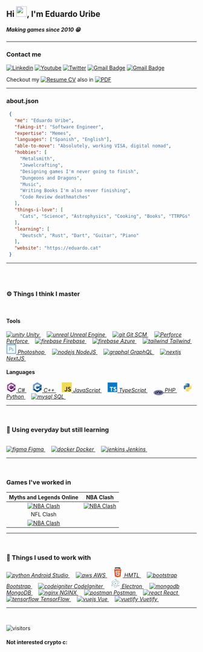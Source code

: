 ## Hi <img src="https://media.giphy.com/media/hvRJCLFzcasrR4ia7z/giphy.gif" width="28px" height="28px">, I'm **Eduardo Uribe**

##### Making games since 2010 😁 

---

### Contact me

[![Linkedin](https://img.shields.io/badge/-EduardoU24-0072b1?style=flat-square&logo=Linkedin&logoColor=white&text=000&link=https://www.linkedin.com/in/eduardou24)](https://www.linkedin.com/in/eduardou24)
[![Youtube](https://img.shields.io/badge/-@EduardoU24-FF0000?style=flat-square&logo=Youtube&logoColor=white&link=https://www.youtube.com/@EduardoU24)](https://www.youtube.com/@EduardoU24)
[![Twitter](https://img.shields.io/badge/-@EduardoU24-00acee?style=flat-square&logo=Twitter&logoColor=white&link=https://www.twitter.com/EduardoU24)](https://www.twitter.com/EduardoU24)
[![Gmail Badge](https://img.shields.io/badge/-eduardo.u24@gmail.com-c14438?style=flat-square&logo=Gmail&logoColor=white&link=mailto:eduardo.u24@gmail.com)](mailto:eduardo.u24@gmail.com)
[![Gmail Badge](https://img.shields.io/badge/-hi@eduardo.cat-c14438?style=flat-square&logo=Gmail&logoColor=white&link=mailto:eduardo.u24@gmail.com)](mailto:hi@eduardo.cat)

Checkout my [![Resume CV](https://img.shields.io/badge/-Resume%20CV-8e44ad?style=flat-square&logo=dungeonsanddragons&logoColor=white&link=https://docs.google.com/document/d/139ZDwsaOpqCVDDUs2jRl-Vc0aXCfwtuZc7IG8tNJRQo/view)](https://docs.google.com/document/d/139ZDwsaOpqCVDDUs2jRl-Vc0aXCfwtuZc7IG8tNJRQo/view) also in [![PDF](https://img.shields.io/badge/-PDF-8e44ad?style=flat-square&logo=dungeonsanddragons&logoColor=white&link=https://github.com/EduardoU24/EduardoU24/blob/main/Eduardo%20Uribe%20-%20Game%20Developer.pdf)](https://github.com/EduardoU24/EduardoU24/blob/main/Eduardo%20Uribe%20-%20Game%20Developer.pdf)


---

### about.json
 ```json
  {
    "me": "Eduardo Uribe",
    "faking-it": "Software Engineer",
    "expertise": "Memes",
    "languages": ["Spanish", "English"],
    "able-to-move": "Absolutely, working VISA, digital nomad",
    "hobbies": [
      "Metalsmith",
      "Jewelcrafting",
      "Designing games I'm never going to finish",
      "Dungeons and Dragons",
      "Music",
      "Writing Books I'm also never finishing",
      "Code Review deathmatches"
    ],
    "things-i-love": [
      "Cats", "Science", "Astrophysics", "Cooking", "Books", "TTRPGs"
    ],
    "learning": [
      "Deutsch", "Rust", "Dart", "Guitar", "Piano"
    ],
    "website": "https://eduardo.cat"
  }
 ```

---

<br />
<br />

### ⚙️ Things I think I master

<br />

#### Tools

<cite>
  <a href="https://unity.com/" target="_blank">
    <img width="26px" height="26px" src="https://www.vectorlogo.zone/logos/unity3d/unity3d-icon.svg" alt="unity"/>
    Unity
  </a> 
</cite> &nbsp;  &nbsp; 
<cite>
  <a href="https://unrealengine.com/" target="_blank">
    <img width="26px" height="26px" src="https://raw.githubusercontent.com/kenangundogan/fontisto/036b7eca71aab1bef8e6a0518f7329f13ed62f6b/icons/svg/brand/unreal-engine.svg" alt="unreal"/>
    Unreal Engine
  </a>
</cite> &nbsp;  &nbsp; 
<cite>
  <a href="https://git-scm.com/" target="_blank">
    <img width="26px" height="26px" src="https://www.vectorlogo.zone/logos/git-scm/git-scm-icon.svg" alt="git"/>
    Git SCM
  </a> 
</cite> &nbsp;  &nbsp; 
<cite>
  <a href="https://www.perforce.com/" target="_blank">
    <img width="26px" height="26px" src="https://www.vectorlogo.zone/logos/perforce/perforce-icon.svg" alt="Perforce"/>
    Perforce
  </a>
</cite> &nbsp;  &nbsp; 
<cite>
  <a href="https://firebase.google.com/" target="_blank"> 
    <img width="26px" height="26px" src="https://www.vectorlogo.zone/logos/firebase/firebase-icon.svg" alt="firebase"/>
    Firebase
  </a>
</cite> &nbsp;  &nbsp; 
<cite>
  <a href="https://firebase.google.com/" target="_blank"> 
    <img width="26px" height="26px" src="https://www.vectorlogo.zone/logos/microsoft_azure/microsoft_azure-icon.svg" alt="firebase"/>
    Azure
  </a>
</cite> &nbsp;  &nbsp; 

<cite>
  <a href="https://tailwindcss.com/" target="_blank">
    <img width="26px" height="26px" src="https://www.vectorlogo.zone/logos/tailwindcss/tailwindcss-icon.svg" alt="tailwind"/>
    Tailwind
  </a> 
</cite> &nbsp;  &nbsp; 
<cite>
  <a href="https://www.photoshop.com/en" target="_blank">
    <img width="26px" height="26px" src="https://raw.githubusercontent.com/devicons/devicon/master/icons/photoshop/photoshop-line.svg" alt="photoshop"/> 
    Photoshop
  </a>
</cite> &nbsp;  &nbsp; 
<cite>
  <a href="https://nodejs.org" target="_blank">
    <img width="26px" height="26px" src="https://www.vectorlogo.zone/logos/nodejs/nodejs-icon.svg" alt="nodejs"/>
    NodeJS
  </a> 
</cite> &nbsp;  &nbsp; 
<cite>
  <a href="https://graphql.org" target="_blank"> 
    <img width="26px" height="26px" src="https://www.vectorlogo.zone/logos/graphql/graphql-icon.svg" alt="graphql"/> 
    GraphQL
  </a> 
</cite> &nbsp;  &nbsp; 
<cite>
  <a href="https://nextjs.org/" target="_blank">
    <img width="26px" height="26px" src="https://cdn.worldvectorlogo.com/logos/next-js.svg" alt="nextjs"/> 
    NextJS
  </a> 
</cite> &nbsp;  &nbsp; 

<br />

#### Languages

<cite>
  <a href="https://learn.microsoft.com/en-us/dotnet/csharp/" target="_blank">
    <img width="26px" height="26px" src="https://raw.githubusercontent.com/devicons/devicon/master/icons/csharp/csharp-original.svg" alt="csharp"/>
    C#
  </a> 
</cite> &nbsp;  &nbsp; 
<cite>
  <a href="https://cplusplus.com/" target="_blank">
    <img width="26px" height="26px" src="https://raw.githubusercontent.com/devicons/devicon/master/icons/cplusplus/cplusplus-original.svg" alt="cplusplus"/>
    C++
  </a> 
</cite> &nbsp;  &nbsp; 
<cite>
  <a href="https://www.javascript.com/" target="_blank">
    <img width="26px" height="26px" src="https://raw.githubusercontent.com/github/explore/80688e429a7d4ef2fca1e82350fe8e3517d3494d/topics/javascript/javascript.png">
    JavaScript
  </a>
</cite> &nbsp;  &nbsp; 
<cite>
  <a href="https://www.typescriptlang.org/" target="_blank">
    <img width="26px" height="26px" src="https://raw.githubusercontent.com/devicons/devicon/master/icons/typescript/typescript-original.svg" alt="typescript"/>
    TypeScript
  </a>
</cite> &nbsp;  &nbsp; 
<cite>
  <a href="https://www.php.net" target="_blank"> 
    <img style="margin-bottom:-1em;" width="26px" height="26px" src="https://raw.githubusercontent.com/devicons/devicon/master/icons/php/php-original.svg" alt="php"/>
    PHP
  </a>
</cite> &nbsp;  &nbsp; 
<cite>
  <a href="https://www.mysql.com/" target="_blank">
    <img width="26px" height="26px" src="https://raw.githubusercontent.com/devicons/devicon/master/icons/python/python-original.svg" alt="python"/>
    Python
  </a>
</cite> &nbsp;  &nbsp; 
<cite>
  <a href="https://www.mysql.com/" target="_blank">
    <img width="26px" height="26px" src="https://www.vectorlogo.zone/logos/mysql/mysql-icon.svg" alt="mysql"/>
    SQL
  </a> 
</cite> &nbsp;  &nbsp; 

<br />

---

<br />

### 🔬 Using everyday but still learning

<br />

<cite>
  <a href="https://www.figma.com/" target="_blank">
    <img width="26px" height="26px" src="https://www.vectorlogo.zone/logos/figma/figma-icon.svg" alt="figma"/>
    Figma
  </a> 
</cite> &nbsp;  &nbsp; 
<cite>
  <a href="https://www.docker.com/" target="_blank">
    <img width="26px" height="26px" src="https://www.vectorlogo.zone/logos/docker/docker-icon.svg" alt="docker"/>
    Docker
  </a> 
</cite> &nbsp;  &nbsp; 
<cite>
  <a href="https://www.jenkins.io" target="_blank"> 
    <img width="26px" height="26px" src="https://www.vectorlogo.zone/logos/jenkins/jenkins-icon.svg" alt="jenkins"/>
    Jenkins
  </a> 
</cite> &nbsp;  &nbsp; 

<br />

---

<br />

### Games I've worked in

Myths and Legends Online             |  NBA Clash
:-------------------------:|:-------------------------:
[![NBA Clash](https://img.youtube.com/vi/TYNObtpEyts/0.jpg)](https://www.youtube.com/watch?v=TYNObtpEyts)  |  [![NBA Clash](https://img.youtube.com/vi/p67nFnnLJPo/0.jpg)](https://www.youtube.com/watch?v=p67nFnnLJPo)
NFL Clash                                                                                                  |  
[![NBA Clash](https://img.youtube.com/vi/MHvEVK8Be_c/0.jpg)](https://www.youtube.com/watch?v=MHvEVK8Be_c)  |  





---

<br />

### 🧓 Things I used to work with

<cite>
  <a href="https://www.mysql.com/" target="_blank">
    <img width="26px" height="26px" src="https://upload.wikimedia.org/wikipedia/commons/8/8f/Breezeicons-apps-48-android-studio.svg" alt="python"/>
    Android Studio
  </a>
</cite> &nbsp;  &nbsp; 
<cite>
<a href="https://aws.amazon.com" target="_blank">
  <img width="26px" height="26px" src="https://www.vectorlogo.zone/logos/amazon_aws/amazon_aws-icon.svg" alt="aws"/>
  AWS
</a>
</cite> &nbsp;  &nbsp; 
<cite>
  <a href="https://www.mysql.com/" target="_blank">
    <img width="26px" height="26px" src="https://raw.githubusercontent.com/github/explore/80688e429a7d4ef2fca1e82350fe8e3517d3494d/topics/html/html.png" alt="html"/>
    HMTL
  </a> 
</cite> &nbsp;  &nbsp; 
<cite>
<a href="https://getbootstrap.com" target="_blank"> 
  <img width="26px" height="26px" src="https://www.vectorlogo.zone/logos/getbootstrap/getbootstrap-icon.svg" alt="bootstrap"/>
  Bootstrap
</a>
</cite> &nbsp;  &nbsp; 
<cite>
  <a href="https://codeigniter.com" target="_blank">
    <img width="26px" height="26px" src="https://cdn.worldvectorlogo.com/logos/codeigniter.svg" alt="codeigniter"/>
    CodeIgniter
  </a> 
</cite> &nbsp;  &nbsp; 
<cite>
  <a href="https://www.electronjs.org" target="_blank">
    <img width="26px" height="26px" src="https://raw.githubusercontent.com/devicons/devicon/master/icons/electron/electron-original.svg" alt="electron"/> 
    Electron
  </a> 
</cite> &nbsp;  &nbsp; 
<cite>
  <a href="https://www.mongodb.com/" target="_blank">
    <img width="26px" height="26px" src="https://www.vectorlogo.zone/logos/mongodb/mongodb-icon.svg" alt="mongodb"/> 
    MongoDB
  </a>
</cite> &nbsp;  &nbsp; 
<cite>
  <a href="https://www.nginx.com" target="_blank">
    <img width="26px" height="26px" src="https://www.vectorlogo.zone/logos/nginx/nginx-icon.svg" alt="nginx"/> 
    NGINX
  </a> 
</cite> &nbsp;  &nbsp; 
<cite> 
  <a href="https://postman.com" target="_blank"> 
    <img width="26px" height="26px" src="https://www.vectorlogo.zone/logos/getpostman/getpostman-icon.svg" alt="postman"/>
    Postman
  </a> 
</cite> &nbsp;  &nbsp; 
<cite>
  <a href="https://reactjs.org/" target="_blank">
    <img width="26px" height="26px" src="https://www.vectorlogo.zone/logos/reactjs/reactjs-icon.svg" alt="react"/>
    React
  </a> 
</cite> &nbsp;  &nbsp; 
<cite>
  <a href="https://www.tensorflow.org" target="_blank">
    <img width="26px" height="26px" src="https://www.vectorlogo.zone/logos/tensorflow/tensorflow-icon.svg" alt="tensorflow"/> 
    TensorFlow
  </a>
</cite> &nbsp;  &nbsp; 
<cite>
  <a href="https://vuejs.org/" target="_blank">
    <img width="26px" height="26px" src="https://www.vectorlogo.zone/logos/vuejs/vuejs-icon.svg" alt="vuejs"/>
    Vue
  </a> 
</cite> &nbsp;  &nbsp; 
<cite>
  <a href="https://vuetifyjs.com/en/" target="_blank">
    <img width="26px" height="26px" src="https://bestofjs.org/logos/vuetify.svg" alt="vuetify"/>
    Vuetify
  </a>
</cite> &nbsp;  &nbsp; 

<br />

---

<br />

![visitors](https://visitor-badge.glitch.me/badge?page_id=eduardou24)


#### Not interested crypto c: 
